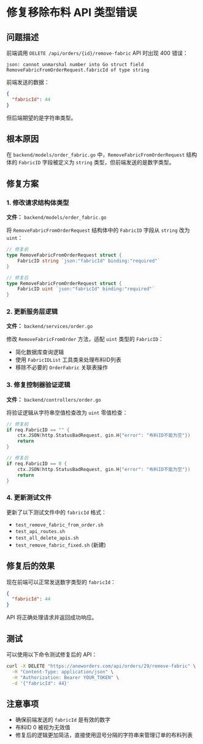 # 修复移除布料 API 类型错误

## 问题描述

前端调用 `DELETE /api/orders/{id}/remove-fabric` API 时出现 400 错误：

```
json: cannot unmarshal number into Go struct field RemoveFabricFromOrderRequest.fabricId of type string
```

前端发送的数据：
```json
{
  "fabricId": 44
}
```

但后端期望的是字符串类型。

## 根本原因

在 `backend/models/order_fabric.go` 中，`RemoveFabricFromOrderRequest` 结构体的 `FabricID` 字段被定义为 `string` 类型，但前端发送的是数字类型。

## 修复方案

### 1. 修改请求结构体类型

**文件：** `backend/models/order_fabric.go`

将 `RemoveFabricFromOrderRequest` 结构体中的 `FabricID` 字段从 `string` 改为 `uint`：

```go
// 修复前
type RemoveFabricFromOrderRequest struct {
    FabricID string `json:"fabricId" binding:"required"`
}

// 修复后
type RemoveFabricFromOrderRequest struct {
    FabricID uint `json:"fabricId" binding:"required"`
}
```

### 2. 更新服务层逻辑

**文件：** `backend/services/order.go`

修改 `RemoveFabricFromOrder` 方法，适配 `uint` 类型的 `FabricID`：

- 简化数据库查询逻辑
- 使用 `FabricIDList` 工具类来处理布料ID列表
- 移除不必要的 `OrderFabric` 关联表操作

### 3. 修复控制器验证逻辑

**文件：** `backend/controllers/order.go`

将验证逻辑从字符串空值检查改为 `uint` 零值检查：

```go
// 修复前
if req.FabricID == "" {
    ctx.JSON(http.StatusBadRequest, gin.H{"error": "布料ID不能为空"})
    return
}

// 修复后
if req.FabricID == 0 {
    ctx.JSON(http.StatusBadRequest, gin.H{"error": "布料ID不能为空"})
    return
}
```

### 4. 更新测试文件

更新了以下测试文件中的 `fabricId` 格式：

- `test_remove_fabric_from_order.sh`
- `test_api_routes.sh`
- `test_all_delete_apis.sh`
- `test_remove_fabric_fixed.sh` (新建)

## 修复后的效果

现在前端可以正常发送数字类型的 `fabricId`：

```json
{
  "fabricId": 44
}
```

API 将正确处理请求并返回成功响应。

## 测试

可以使用以下命令测试修复后的 API：

```bash
curl -X DELETE "https://aneworders.com/api/orders/29/remove-fabric" \
  -H "Content-Type: application/json" \
  -H "Authorization: Bearer YOUR_TOKEN" \
  -d '{"fabricId": 44}'
```

## 注意事项

- 确保前端发送的 `fabricId` 是有效的数字
- 布料ID 0 被视为无效值
- 修复后的逻辑更加简洁，直接使用逗号分隔的字符串来管理订单的布料列表 